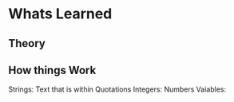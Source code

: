 # Whats Learned

## Theory


## How things Work
Strings: Text that is within Quotations 
Integers: Numbers
Vaiables: 
